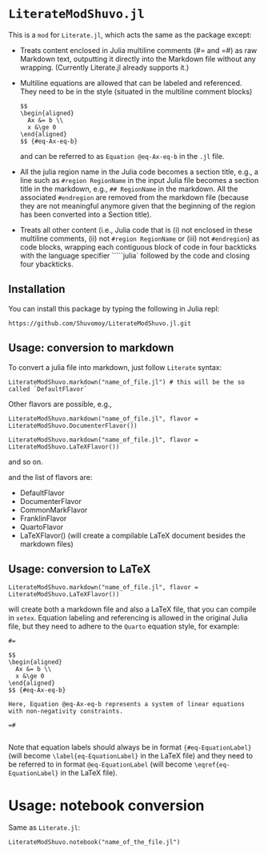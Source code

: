 # `LiterateModShuvo.jl`


This is a `mod` for `Literate.jl`, which acts the same as the package except: 


- Treats content enclosed in Julia multiline comments (#= and =#) as raw Markdown text, outputting it directly into the Markdown file without any wrapping. (Currently Literate.jl already supports it.)

- Multiline equations are allowed that can be labeled and referenced. They need to be in the style (situated in the multiline comment blocks)
  ```
  $$
  \begin{aligned}
    Ax &= b \\
    x &\ge 0
  \end{aligned}
  $$ {#eq-Ax-eq-b}
  ```

  and can be referred to as `Equation @eq-Ax-eq-b` in the `.jl` file.

- All the julia region name in the Julia code becomes a section title, e.g., a line such as `#region RegionName` in the input Julia file becomes a section title in the markdown, e.g., `## RegionName` in the markdown. All the associated `#endregion` are removed from the markdown file (because they are not meaningful anymore given that the beginning of the region has been converted into a Section title). 

- Treats all other content (i.e., Julia code that is (i) not enclosed in these multiline comments, (ii) not  `#region RegionName` or (iii) not `#endregion`) as code blocks, wrapping each contiguous block of code in four backticks with the language specifier `````julia` followed by the code and closing four ybackticks. 

## Installation

You can install this package by typing the following in Julia repl: 

```
https://github.com/Shuvomoy/LiterateModShuvo.jl.git
```

## Usage: conversion to markdown

To convert a julia file into markdown, just follow `Literate` syntax:

```
LiterateModShuvo.markdown("name_of_file.jl") # this will be the so called `DefaultFlavor`
```

Other flavors are possible, e.g., 

```
LiterateModShuvo.markdown("name_of_file.jl", flavor = LiterateModShuvo.DocumenterFlavor())
```

```
LiterateModShuvo.markdown("name_of_file.jl", flavor = LiterateModShuvo.LaTeXFlavor())
```

and so on.

and the list of flavors are:

* DefaultFlavor
* DocumenterFlavor
* CommonMarkFlavor
* FranklinFlavor
* QuartoFlavor
* LaTeXFlavor() (will create a compilable LaTeX document besides the markdown files)

## Usage: conversion to LaTeX

```
LiterateModShuvo.markdown("name_of_file.jl", flavor = LiterateModShuvo.LaTeXFlavor())
```

will create both a markdown file and also a LaTeX file, that you can compile in `xetex`. Equation labeling and referencing is allowed in the original Julia file, but they need to adhere to the `Quarto` equation style, for example:

```
#=

$$
\begin{aligned}
  Ax &= b \\
  x &\ge 0
\end{aligned}
$$ {#eq-Ax-eq-b}

Here, Equation @eq-Ax-eq-b represents a system of linear equations with non-negativity constraints.

=#


```

Note that equation labels should always be in format `{#eq-EquationLabel}` (will become `\label{eq-EquationLabel}` in the LaTeX file) and they need to be referred to in format `@eq-EquationLabel` (will become `\eqref{eq-EquationLabel}` in the LaTeX file).

# Usage: notebook conversion

Same as `Literate.jl`:

```
LiterateModShuvo.notebook("name_of_the_file.jl")
```





